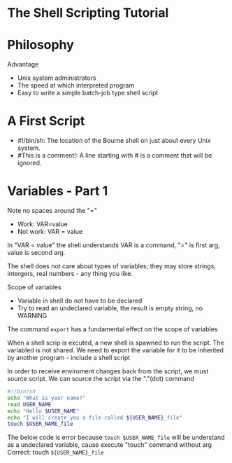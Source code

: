 The Shell Scripting Tutorial
============================

Philosophy
==========

Advantage
- Unix system administrators
- The speed at which interpreted program
- Easy to write a simple batch-job type shell script

A First Script
==============

- #!/bin/sh: The location of the Bourne shell on just about every Unix system.
- #This is a comment!: A line starting with # is a comment that will be ignored.

Variables - Part 1
==================

Note no spaces around the "="
- Work: VAR=value
- Not work: VAR = value

In "VAR = value" the shell understands VAR is a command, "=" is first arg, value is second arg.

The shell does not care about types of variables; they may store strings, intergers, real numbers - any thing you like.

Scope of variables
- Variable in shell do not have to be declared
- Try to read an undeclared variable, the result is empty string, no WARNING

The command `export` has a fundamental effect on the scope of variables

When a shell scrip is excuted, a new shell is spawned to run the script. The variabled is not shared. We need to export the variable
for it to be inherited by another program - include a shell script

In order to receive enviroment changes back from the script, we must source script. We can source the script via the "."(dot) command

```sh
#!/bin/sh
echo "What is your name?"
read USER_NAME
echo "Hello $USER_NAME"
echo "I will create you a file called ${USER_NAME}_file"
touch $USER_NAME_file
```
The below code is error because `touch $USER_NAME_file` will be understand as a undeclared variable, cause execute "touch" command without arg
Correct: touch `${USER_NAME}_file`
